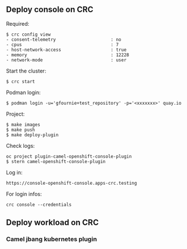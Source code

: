 ## Deploy console on CRC

Required:
```
$ crc config view
- consent-telemetry                     : no
- cpus                                  : 7
- host-network-access                   : true
- memory                                : 12228
- network-mode                          : user
```

Start the cluster:
```
$ crc start
```

Podman login:
```
$ podman login -u='gfournie+test_repository' -p='<xxxxxxx>' quay.io
```

Project:
```
$ make images
$ make push
$ make deploy-plugin
```

Check logs:
```
oc project plugin-camel-openshift-console-plugin
$ stern camel-openshift-console-plugin
```

Log in:
```
https://console-openshift-console.apps-crc.testing
```

For login infos: 
```
crc console --credentials
```

## Deploy workload on CRC

### Camel jbang kubernetes plugin

